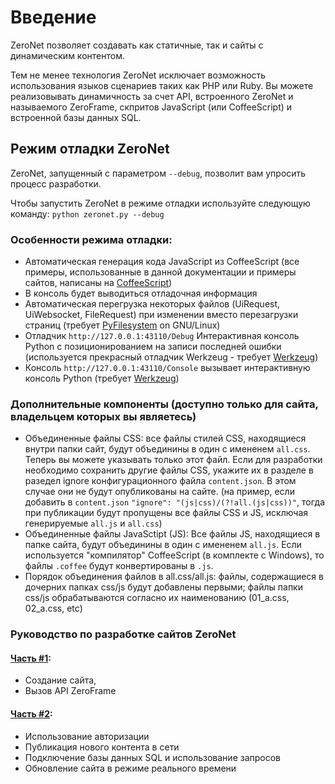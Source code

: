 # Введение

ZeroNet позволяет создавать как статичные, так и сайты с динамическим контентом.

Тем не менее технология ZeroNet исключает возможность использования языков сценариев таких как PHP или Ruby. Вы можете реализовывать динамичность за счет API, встроенного ZeroNet и называемого ZeroFrame, скпритов JavaScript (или CoffeeScript) и встроенной базы данных SQL.

## Режим отладки ZeroNet

ZeroNet, запущенный с параметром `--debug`, позволит вам упросить процесс разработки.

Чтобы запустить ZeroNet в режиме отладки используйте следующую команду: `python zeronet.py --debug`

### Особенности режима отладки:

- Автоматическая генерация кода JavaScript из CoffeeScript (все примеры, использованные в данной документации и примеры сайтов, написаны на [CoffeeScript](http://coffeescript.org/))
- В консоль будет выводиться отладочная информация
- Автоматическая перегрузка некоторых файлов (UiRequest, UiWebsocket, FileRequest) при изменении вместо перезагрузки страниц (требует [PyFilesystem](http://pyfilesystem.org/) on GNU/Linux)
- Отладчик `http://127.0.0.1:43110/Debug` Интерактивная консоль Python с позиционированием на записи последней ошибки (используется прекрасный отладчик Werkzeug - требует [Werkzeug](http://werkzeug.pocoo.org/))
- Консоль `http://127.0.0.1:43110/Console` вызывает интерактивную консоль Python (требует [Werkzeug](http://werkzeug.pocoo.org/))

### Дополнительные компоненты (доступно только для сайта, владельцем которых вы являетесь)

 - Объединенные файлы CSS: все файлы стилей CSS, находящиеся внутри папки сайт, будут объединины в один с имененем `all.css`. Теперь вы можете указывать только этот файл. Если для разработки необходимо сохранить другие файлы CSS, укажите их в разделе в разедел ignore конфигурационного файла `content.json`. В этом случае они не будут опубликованы на сайте. (на пример, если добавить в `content.json` `"ignore": "(js|css)/(?!all.(js|css))"`, тогда при публикации будут пропущены  все файлы CSS и JS, исключая генерируемые `all.js` и `all.css`)
 - Объединенные файлы JavaSctipt (JS): Все файлы JS, находящиеся в папке сайта, будут объединины в один с имененем `all.js`. Если используется "компилятор" CoffeeScript (в комплекте с Windows), то файлы `.coffee` будут конвертированы в `.js`.
 - Порядок объединения файлов в all.css/all.js: файлы, содержащиеся в дочерних папках css/js будут добавлены первыми; файлы папки css/js обрабатываются согласно их наименованию (01_a.css, 02_a.css, etc)

### Руководство по разработке сайтов ZeroNet

#### [Часть #1](http://127.0.0.1:43110/Blog.ZeroNetwork.bit/?Post:43:ZeroNet+site+development+tutorial+1):

 - Создание сайта,
 - Вызов API ZeroFrame 

#### [Часть #2](http://127.0.0.1:43110/Blog.ZeroNetwork.bit/?Post:46:ZeroNet+site+development+tutorial+2):

 - Использование авторизации
 - Публикация нового контента в сети
 - Подключение базы данных SQL и использование запросов
 - Обновление сайта в режиме реального времени
